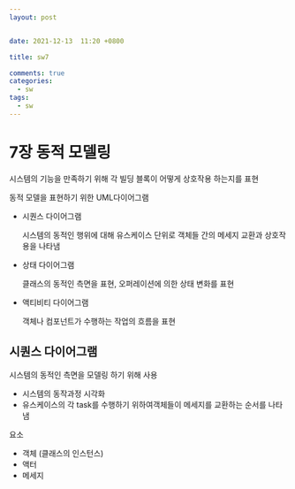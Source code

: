 ```yaml
---
layout: post


date: 2021-12-13  11:20 +0800

title: sw7

comments: true
categories: 
  - sw
tags: 
  - sw
---
```




# 7장 동적 모델링

시스템의 기능을 만족하기 위해 각 빌딩 블록이 어떻게 상호작용 하는지를 표현



동적 모델을 표현하기 위한 UML다이어그램

- 시퀀스 다이어그램

  시스템의 동적인 행위에 대해 유스케이스 단위로 객체들 간의 메세지 교환과 상호작용을 나타냄

- 상태 다이어그램

  클래스의 동적인 측면을 표현, 오퍼레이션에 의한 상태 변화를 표현

- 액티비티 다이어그램

  객체나 컴포넌트가 수행하는 작업의 흐름을 표현



## 시퀀스 다이어그램

시스템의 동적인 측면을 모델링 하기 위해 사용

- 시스템의 동작과정 시각화
- 유스케이스의 각 task를 수행하기 위하여객체들이 메세지를 교환하는 순서를 나타냄



요소

- 객체 (클래스의 인스턴스)
- 액터
- 메세지



